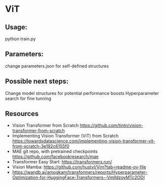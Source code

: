 # ViT

## Usage:
python train.py

## Parameters:
change parameters.json for self-defined structures
## Possible next steps:
Change model structures for potential performance boosts
Hyperparameter search for fine tunning

## Resources
- Vision Transformer from Scratch https://github.com/tintn/vision-transformer-from-scratch
- Implementing Vision Transformer (ViT) from Scratch https://towardsdatascience.com/implementing-vision-transformer-vit-from-scratch-3e192c6155f0
- MAE git repo, with pretrained checkpoints https://github.com/facebookresearch/mae
- Transformer Easy Start: https://transformers.run/
- Vision Mamba: https://github.com/hustvl/Vim?tab=readme-ov-file
- https://wandb.ai/amogkam/transformers/reports/Hyperparameter-Optimization-for-HuggingFace-Transformers--VmlldzoyMTc2ODI
